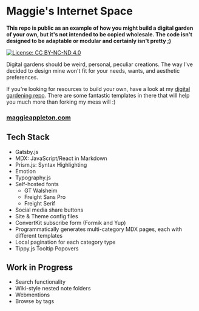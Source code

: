 # Maggie's Internet Space

**This repo is public as an example of how you might build a digital garden of your own, but it's not intended to be copied wholesale. The code isn't designed to be adaptable or modular and certainly isn't pretty ;)**

[![License: CC BY-NC-ND 4.0](https://img.shields.io/badge/License-CC%20BY--NC--ND%204.0-lightgrey.svg)](https://creativecommons.org/licenses/by-nc-nd/4.0/)

Digital gardens should be weird, personal, peculiar creations. The way I've decided to design mine won't fit for your needs, wants, and aesthetic preferences.

If you're looking for resources to build your own, have a look at my [digital gardening repo](https://github.com/MaggieAppleton/digital-gardeners). There are some fantastic templates in there that will help you much more than forking my mess will :)

### [maggieappleton.com](https://maggieappleton.com)

## Tech Stack

- Gatsby.js
- MDX: JavaScript/React in Markdown
- Prism.js: Syntax Highlighting
- Emotion
- Typography.js
- Self-hosted fonts
  - GT Walsheim
  - Freight Sans Pro
  - Freight Serif
- Social media share buttons
- Site & Theme config files
- ConvertKit subscribe form (Formik and Yup)
- Programmatically generates multi-category MDX pages, each with different templates
- Local pagination for each category type
- Tippy.js Tooltip Popovers

## Work in Progress

- Search functionality
- Wiki-style nested note folders
- Webmentions
- Browse by tags
